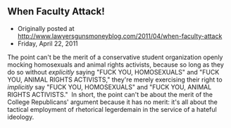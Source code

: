 ## When Faculty Attack!

 * Originally posted at http://www.lawyersgunsmoneyblog.com/2011/04/when-faculty-attack
 * Friday, April 22, 2011

The point can't be the merit of a conservative student organization openly mocking homosexuals and animal rights activists, because so long as they do so without _explicitly_ saying "FUCK YOU, HOMOSEXUALS" and "FUCK YOU, ANIMAL RIGHTS ACTIVISTS," they're merely exercising their right to _implicitly_ say "FUCK YOU, HOMOSEXUALS" and "FUCK YOU, ANIMAL RIGHTS ACTIVISTS."  In short, the point can't be about the merit of the College Republicans' argument because it has no merit: it's all about the tactical employment of rhetorical legerdemain in the service of a hateful ideology.